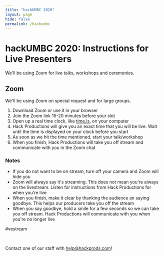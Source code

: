 ```yaml
---
title: "hackUMBC 2020"
layout: page
hide: false
permalink: /hackumbc
---
```


# hackUMBC 2020: Instructions for Live Presenters

We'll be using Zoom for live talks, workshops and ceremonies.

## Zoom

We'll be using Zoom on special request and for large groups.

1. Download Zoom or use it in your browser
2. Join the Zoom link 15-20 minutes before your slot
3. Open up a real time clock, like [time.is](https://time.is), on your computer
4. Hack Productions will give you an exact time that you will be live. Wait until the time is displayed on your clock before you start
5. As soon as we hit the time mentioned, start your talk/workshop
6. When you finish, Hack Productions will take you off stream and communicate with you in the Zoom chat

### Notes

- If you do not want to be on stream, turn off your camera and Zoom will hide you
- Zoom will always say it's streaming. This does not mean you're always on the livestream. Listen for instructions from Hack Productions for when you're live
- When you finish, make it clear by thanking the audience an saying goodbye. This helps our producers take you off the stream
- When you say goodbye, hold a smile for a few seconds so we can take you off stream. Hack Productions will communicate with you when you're no longer live

#vestream

<br>

Contact one of our staff with [help@hackprods.com](mailto:help@hackprods.com)!

<br>
